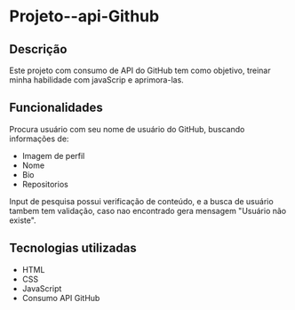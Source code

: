 # Projeto--api-Github

## Descrição 
Este projeto com consumo de API do GitHub tem como objetivo, treinar minha habilidade com javaScrip e aprimora-las.

## Funcionalidades
Procura usuário com seu nome de usuário do GitHub, buscando informações de:
- Imagem de perfil
- Nome 
- Bio
- Repositorios

Input de pesquisa possui verificação de conteúdo, e a busca de usuário tambem tem validação, caso nao encontrado gera mensagem "Usuário não existe".

## Tecnologias utilizadas

- HTML
- CSS
- JavaScript
- Consumo API GitHub
